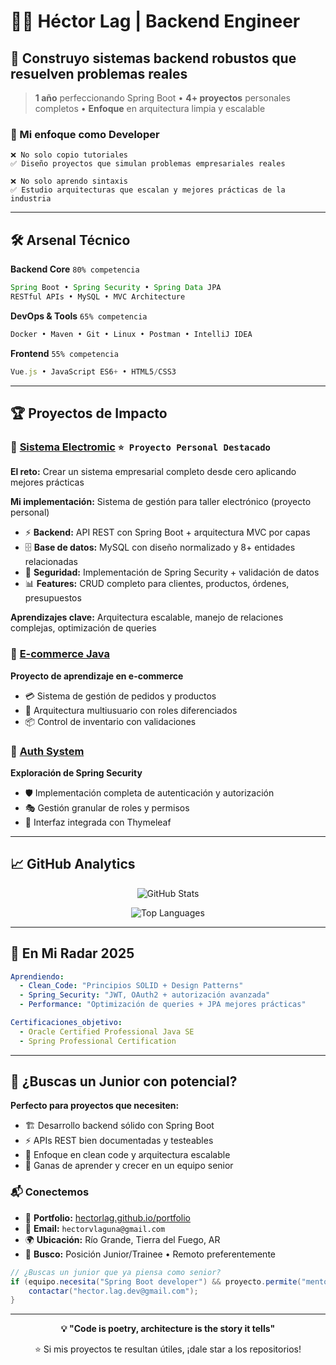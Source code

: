 # 👨‍💻 Héctor Lag | Backend Engineer

## 🚀 Construyo sistemas backend robustos que resuelven problemas reales

> **1 año** perfeccionando Spring Boot • **4+ proyectos** personales completos • **Enfoque** en arquitectura limpia y escalable

### 💼 Mi enfoque como Developer
```
❌ No solo copio tutoriales
✅ Diseño proyectos que simulan problemas empresariales reales

❌ No solo aprendo sintaxis
✅ Estudio arquitecturas que escalan y mejores prácticas de la industria
```

---

## 🛠️ Arsenal Técnico

**Backend Core** `80% competencia`
```java
Spring Boot • Spring Security • Spring Data JPA
RESTful APIs • MySQL • MVC Architecture
```

**DevOps & Tools** `65% competencia`
```bash
Docker • Maven • Git • Linux • Postman • IntelliJ IDEA
```

**Frontend** `55% competencia`
```javascript
Vue.js • JavaScript ES6+ • HTML5/CSS3
```

---

## 🏆 Proyectos de Impacto

### 🔧 [Sistema Electromic](https://github.com/Hectorlag/Sistema_electromic) `⭐ Proyecto Personal Destacado`
**El reto:** Crear un sistema empresarial completo desde cero aplicando mejores prácticas

**Mi implementación:** Sistema de gestión para taller electrónico (proyecto personal)
- ⚡ **Backend:** API REST con Spring Boot + arquitectura MVC por capas
- 🗄️ **Base de datos:** MySQL con diseño normalizado y 8+ entidades relacionadas  
- 🔐 **Seguridad:** Implementación de Spring Security + validación de datos
- 📊 **Features:** CRUD completo para clientes, productos, órdenes, presupuestos

**Aprendizajes clave:** Arquitectura escalable, manejo de relaciones complejas, optimización de queries

### 🛒 [E-commerce Java](https://github.com/Hectorlag/ecommerce_java)
**Proyecto de aprendizaje en e-commerce**
- 💳 Sistema de gestión de pedidos y productos
- 👥 Arquitectura multiusuario con roles diferenciados
- 📦 Control de inventario con validaciones

### 🔐 [Auth System](https://github.com/Hectorlag/thymeleaf-auth-system)
**Exploración de Spring Security**
- 🛡️ Implementación completa de autenticación y autorización
- 🎭 Gestión granular de roles y permisos
- 📱 Interfaz integrada con Thymeleaf

---

## 📈 GitHub Analytics

<div align="center">

![GitHub Stats](https://github-readme-stats.vercel.app/api?username=Hectorlag&show_icons=true&theme=tokyonight&hide_border=true)

![Top Languages](https://github-readme-stats.vercel.app/api/top-langs/?username=Hectorlag&layout=compact&theme=tokyonight&hide_border=true)

</div>

---

## 🎯 En Mi Radar 2025

```yaml
Aprendiendo:
  - Clean_Code: "Principios SOLID + Design Patterns"
  - Spring_Security: "JWT, OAuth2 + autorización avanzada"
  - Performance: "Optimización de queries + JPA mejores prácticas"

Certificaciones_objetivo:
  - Oracle Certified Professional Java SE
  - Spring Professional Certification
```

---

## 🤝 ¿Buscas un Junior con potencial?

**Perfecto para proyectos que necesiten:**
- 🏗️ Desarrollo backend sólido con Spring Boot
- ⚡ APIs REST bien documentadas y testeables
- 💼 Enfoque en clean code y arquitectura escalable
- 🚀 Ganas de aprender y crecer en un equipo senior

### 📬 Conectemos
- 💼 **Portfolio:** [hectorlag.github.io/portfolio](https://hectorlag.github.io/portfolio)
- 📧 **Email:** `hectorvlaguna@gmail.com`
- 🌍 **Ubicación:** Río Grande, Tierra del Fuego, AR
- 💼 **Busco:** Posición Junior/Trainee • Remoto preferentemente

```java
// ¿Buscas un junior que ya piensa como senior?
if (equipo.necesita("Spring Boot developer") && proyecto.permite("mentoría")) {
    contactar("hector.lag.dev@gmail.com");
}
```

---

<div align="center">

**💡 "Code is poetry, architecture is the story it tells"**

⭐ Si mis proyectos te resultan útiles, ¡dale star a los repositorios!

</div>
